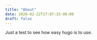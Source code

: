 ```yaml
---
title: "About"
date: 2020-02-22T17:07:33-06:00
draft: false
---
```


Just a test to see how easy hugo is to use.
